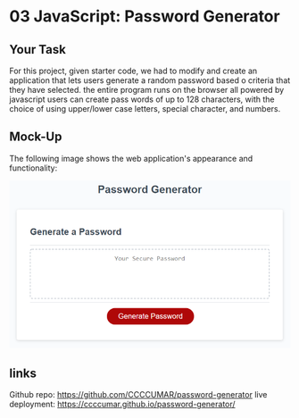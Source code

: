 # 03 JavaScript: Password Generator

## Your Task

For this project, given starter code, we had to modify and create an application that lets users generate a random password based o criteria that they have selected. the entire program runs on the browser all powered by javascript
users can create pass words of up to 128 characters, with the choice of using upper/lower case letters, special character, and numbers. 



## Mock-Up

The following image shows the web application's appearance and functionality:

![The Password Generator application displays a red button to "Generate Password".](./Assets/03-javascript-homework-demo.png)

## links
Github repo: https://github.com/CCCCUMAR/password-generator
live deployment: https://ccccumar.github.io/password-generator/


